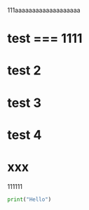 111aaaaaaaaaaaaaaaaaaa
# test === 1111
# test 2
# test 3
# test 4
# xxx
111111

```python
print("Hello")
```
